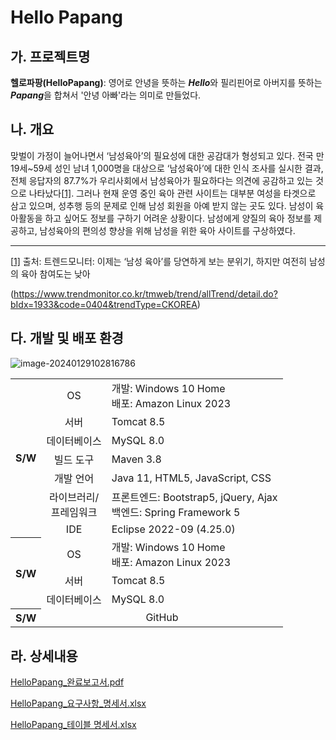 # Hello Papang

## 가. 프로젝트명

**헬로파팡(HelloPapang)**: 영어로 안녕을 뜻하는 ***Hello***와 필리핀어로 아버지를 뜻하는 ***Papang***을 합쳐서 '안녕 아빠'라는 의미로 만들었다.

 

## 나. 개요

맞벌이 가정이 늘어나면서 ‘남성육아’의 필요성에 대한 공감대가 형성되고 있다. 전국 만 19세~59세 성인 남녀 1,000명을 대상으로 ‘남성육아’에 대한 인식 조사를 실시한 결과, 전체 응답자의 87.7%가 우리사회에서 남성육아가 필요하다는 의견에 공감하고 있는 것으로 나타났다[[1\]](#_ftn1). 그러나 현재 운영 중인 육아 관련 사이트는 대부분 여성을 타겟으로 삼고 있으며, 성추행 등의 문제로 인해 남성 회원을 아예 받지 않는 곳도 있다. 남성이 육아활동을 하고 싶어도 정보를 구하기 어려운 상황이다. 남성에게 양질의 육아 정보를 제공하고, 남성육아의 편의성 향상을 위해 남성을 위한 육아 사이트를 구상하였다.

------

[[1\]](#_ftnref1) 출처: 트렌드모니터: 이제는 ‘남성 육아’를 당연하게 보는 분위기, 하지만 여전히 남성의 육아 참여도는 낮아

(https://www.trendmonitor.co.kr/tmweb/trend/allTrend/detail.do?bIdx=1933&code=0404&trendType=CKOREA)



## 다. 개발 및 배포 환경

![image-20240129102816786](../../images/README/image-20240129102816786.png)





<table>    
    <tbody>
        <tr>
            <th rowspan="7" style="text-align:center">    S/W    </th>
            <td style="text-align:center">OS</td>            
            <td>
                개발: Windows 10 Home                                         
                <br>
                배포: Amazon Linux 2023
            </td>            
        </tr>
        <tr>
            <td style="text-align:center">서버</td>            
            <td>Tomcat 8.5</td>        
        </tr>   
        <tr>
            <td style="text-align:center">데이터베이스</td>            
            <td>MySQL 8.0</td>        
        </tr>          
        <tr>
            <td style="text-align:center">빌드 도구</td>            
            <td>Maven 3.8</td>        
        </tr>  
         <tr>
            <td style="text-align:center">개발 언어</td>            
            <td>Java 11, HTML5, JavaScript, CSS</td>        
        </tr>   
        <tr>
            <td style="text-align:center">
                라이브러리/
                <br>
                프레임워크
            </td> 
           <td>
               프론트엔드: Bootstrap5, jQuery, Ajax
               <br>
			   백엔드: Spring Framework 5
            </td>        
        </tr>   
        <tr>
            <td style="text-align:center">IDE</td>            
            <td>Eclipse 2022-09 (4.25.0)</td>        
        </tr> 
        <tr>
            <th rowspan="3" style="text-align:center">S/W</th>
            <td style="text-align:center">OS</td>            
            <td>
                개발: Windows 10 Home
                <br>
                배포: Amazon Linux 2023
            </td>            
        </tr>
        <tr>
            <td style="text-align:center">서버</td>            
            <td>Tomcat 8.5</td>        
        </tr>   
        <tr>
            <td style="text-align:center">데이터베이스</td>            
            <td>MySQL 8.0</td>        
        </tr>  
       <tr>
            <th style="text-align:center">S/W</th>
            <td colspan="2" style="text-align:center">GitHub</td>                    
        </tr>        
    </tbody>
</table>     











## 라. 상세내용

<a href="./산출물/완료보고서/HelloPapang_완료보고서.pdf">HelloPapang_완료보고서.pdf</a>

<a href="./요구사항 명세서/완료보고서/HelloPapang_요구사항_명세서.xlsx">HelloPapang_요구사항_명세서.xlsx</a>

<a href="./테이블 명세서/완료보고서/HelloPapang_테이블 명세서.xlsx">HelloPapang_테이블 명세서.xlsx</a>
